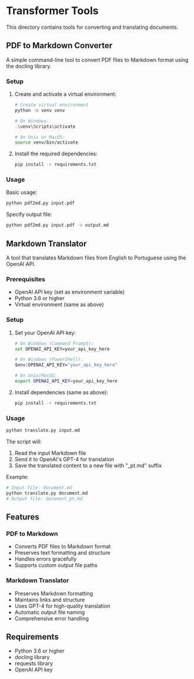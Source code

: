 # Transformer Tools

This directory contains tools for converting and translating documents.

## PDF to Markdown Converter

A simple command-line tool to convert PDF files to Markdown format using the docling library.

### Setup

1. Create and activate a virtual environment:
   ```bash
   # Create virtual environment
   python -m venv venv

   # On Windows:
   .\venv\Scripts\activate

   # On Unix or MacOS:
   source venv/bin/activate
   ```

2. Install the required dependencies:
   ```bash
   pip install -r requirements.txt
   ```

### Usage

Basic usage:
```bash
python pdf2md.py input.pdf
```

Specify output file:
```bash
python pdf2md.py input.pdf -o output.md
```

## Markdown Translator

A tool that translates Markdown files from English to Portuguese using the OpenAI API.

### Prerequisites

- OpenAI API key (set as environment variable)
- Python 3.6 or higher
- Virtual environment (same as above)

### Setup

1. Set your OpenAI API key:
   ```bash
   # On Windows (Command Prompt):
   set OPENAI_API_KEY=your_api_key_here

   # On Windows (PowerShell):
   $env:OPENAI_API_KEY="your_api_key_here"

   # On Unix/MacOS:
   export OPENAI_API_KEY=your_api_key_here
   ```

2. Install dependencies (same as above):
   ```bash
   pip install -r requirements.txt
   ```

### Usage

```bash
python translate.py input.md
```

The script will:
1. Read the input Markdown file
2. Send it to OpenAI's GPT-4 for translation
3. Save the translated content to a new file with "_pt.md" suffix

Example:
```bash
# Input file: document.md
python translate.py document.md
# Output file: document_pt.md
```

## Features

### PDF to Markdown
- Converts PDF files to Markdown format
- Preserves text formatting and structure
- Handles errors gracefully
- Supports custom output file paths

### Markdown Translator
- Preserves Markdown formatting
- Maintains links and structure
- Uses GPT-4 for high-quality translation
- Automatic output file naming
- Comprehensive error handling

## Requirements

- Python 3.6 or higher
- docling library
- requests library
- OpenAI API key 